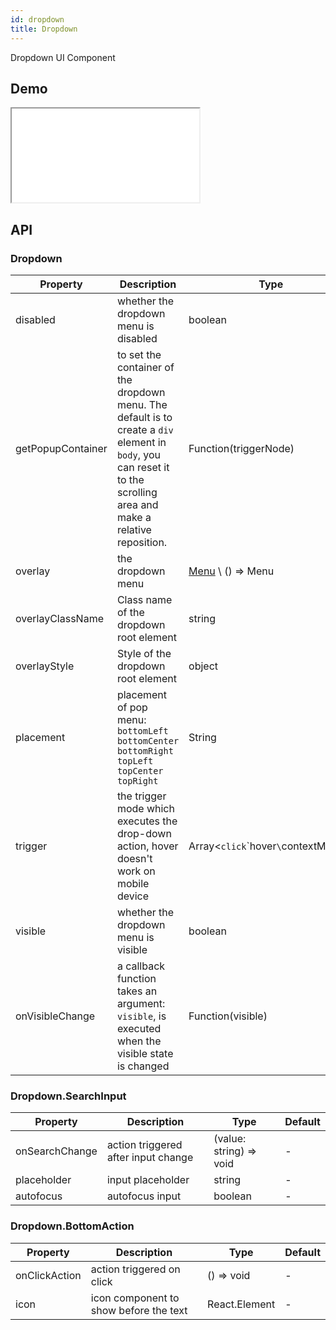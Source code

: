 ```yaml
---
id: dropdown
title: Dropdown
---
```


Dropdown UI Component

## Demo

<iframe src="/storybook-static/iframe.html?id=components-dropdown--default"></iframe>

## API

### Dropdown

| Property          | Description                                                                                                                                                           | Type                                       | Default               |
| ----------------- | --------------------------------------------------------------------------------------------------------------------------------------------------------------------- | ------------------------------------------ | --------------------- |
| disabled          | whether the dropdown menu is disabled                                                                                                                                 | boolean                                    | -                     |
| getPopupContainer | to set the container of the dropdown menu. The default is to create a `div` element in `body`, you can reset it to the scrolling area and make a relative reposition. | Function(triggerNode)                      | `() => document.body` |
| overlay           | the dropdown menu                                                                                                                                                     | [Menu](/docs/theme/components/menu) \ () => Menu | -                     |
| overlayClassName  | Class name of the dropdown root element                                                                                                                               | string                                     | -                     |
| overlayStyle      | Style of the dropdown root element                                                                                                                                    | object                                     | -                     |
| placement         | placement of pop menu: `bottomLeft` `bottomCenter` `bottomRight` `topLeft` `topCenter` `topRight`                                                                     | String                                     | `bottomLeft`          |
| trigger           | the trigger mode which executes the drop-down action, hover doesn't work on mobile device                                                                             | Array&lt;`click`\`hover`\`contextMenu`>    | `['hover']`           |
| visible           | whether the dropdown menu is visible                                                                                                                                  | boolean                                    | -                     |
| onVisibleChange   | a callback function takes an argument: `visible`, is executed when the visible state is changed                                                                       | Function(visible)                          | -                     |

### Dropdown.SearchInput

| Property       | Description                         | Type                    | Default |
| -------------- | ----------------------------------- | ----------------------- | ------- |
| onSearchChange | action triggered after input change | (value: string) => void | -       |
| placeholder    | input placeholder                   | string                  | -       |
| autofocus      | autofocus input                     | boolean                 | -       | 

### Dropdown.BottomAction

| Property      | Description                            | Type          | Default |
| ------------- | -------------------------------------- | ------------- | ------- |
| onClickAction | action triggered on click              | () => void    | -       |
| icon          | icon component to show before the text | React.Element | -       |
